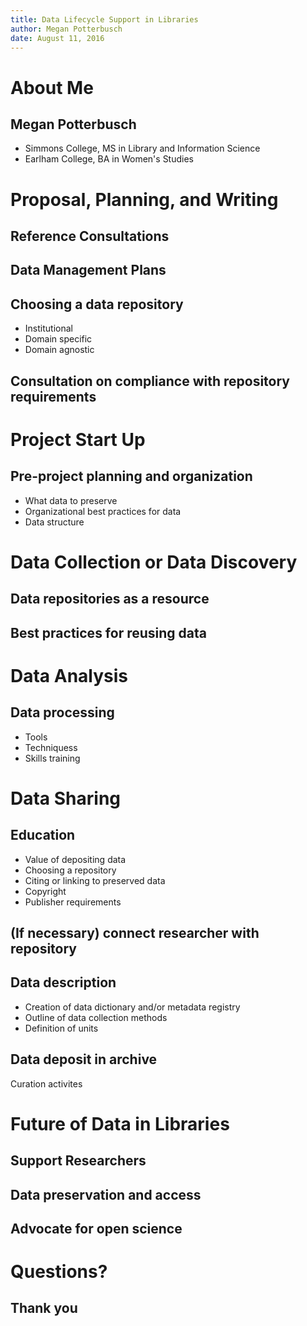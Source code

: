 ```yaml
---
title: Data Lifecycle Support in Libraries
author: Megan Potterbusch
date: August 11, 2016
---
```


# About Me

## Megan Potterbusch
+ Simmons College, MS in Library and Information Science
+ Earlham College, BA in Women's Studies


# Proposal, Planning, and Writing

## Reference Consultations 
## Data Management Plans
## Choosing a data repository
+ Institutional
+ Domain specific
+ Domain agnostic
## Consultation on compliance with repository requirements

# Project Start Up
## Pre-project planning and organization
+ What data to preserve
+ Organizational best practices for data
+ Data structure 

# Data Collection or Data Discovery
## Data repositories as a resource
## Best practices for reusing data

# Data Analysis
## Data processing
+ Tools 
+ Techniquess 
+ Skills training

# Data Sharing
## Education 
+ Value of depositing data
+ Choosing a repository
+ Citing or linking to preserved data
+ Copyright
+ Publisher requirements

## (If necessary) connect researcher with repository

## Data description
+ Creation of data dictionary and/or metadata registry
+ Outline of data collection methods
+ Definition of units

## Data deposit in archive
Curation activites

# Future of Data in Libraries
## Support Researchers
## Data preservation and access
## Advocate for open science


# Questions?
## Thank you